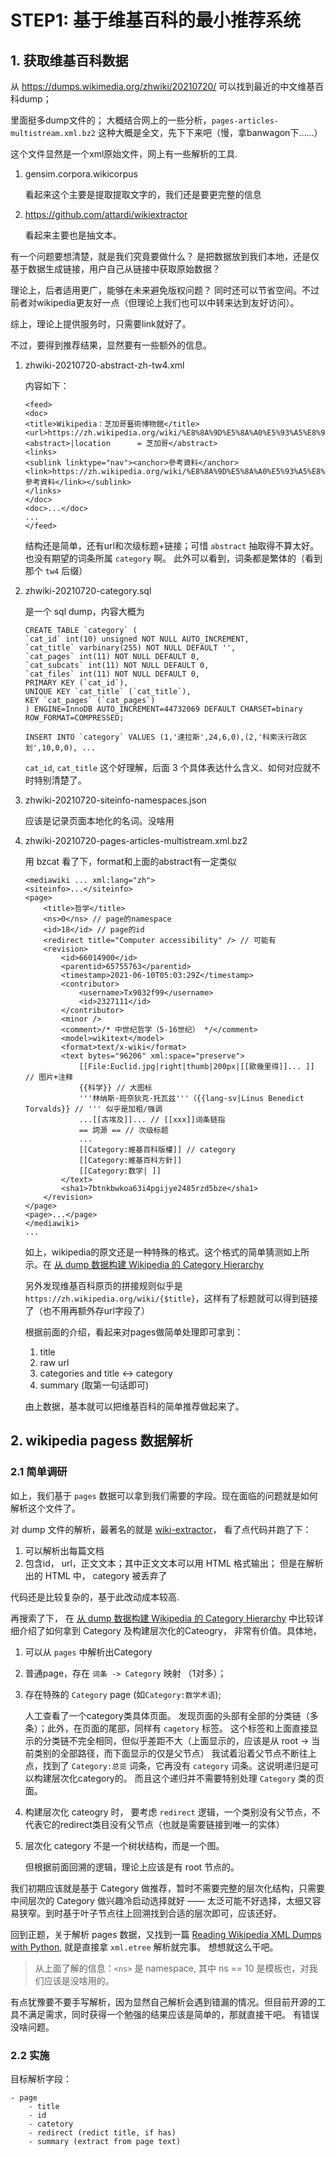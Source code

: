 # STEP1: 基于维基百科的最小推荐系统

## 1. 获取维基百科数据

从 https://dumps.wikimedia.org/zhwiki/20210720/ 可以找到最近的中文维基百科dump；

里面挺多dump文件的； 大概结合网上的一些分析，`pages-articles-multistream.xml.bz2` 这种大概是全文，先下下来吧（慢，拿banwagon下……）

这个文件显然是一个xml原始文件，网上有一些解析的工具. 

1. gensim.corpora.wikicorpus

    看起来这个主要是提取提取文字的，我们还是要更完整的信息

2. https://github.com/attardi/wikiextractor

    看起来主要也是抽文本。

有一个问题要想清楚，就是我们究竟要做什么？ 是把数据放到我们本地，还是仅基于数据生成链接，用户自己从链接中获取原始数据？

理论上，后者适用更广，能够在未来避免版权问题？ 同时还可以节省空间。不过前者对wikipedia更友好一点（但理论上我们也可以中转来达到友好访问）。

综上，理论上提供服务时，只需要link就好了。

不过，要得到推荐结果，显然要有一些额外的信息。

1. zhwiki-20210720-abstract-zh-tw4.xml

    内容如下：

    ```
    <feed>
    <doc>
    <title>Wikipedia：芝加哥藝術博物館</title>
    <url>https://zh.wikipedia.org/wiki/%E8%8A%9D%E5%8A%A0%E5%93%A5%E8%97%9D%E8%A1%93%E5%8D%9A%E7%89%A9%E9%A4%A8</url>
    <abstract>|location      = 芝加哥</abstract>
    <links>
    <sublink linktype="nav"><anchor>參考資料</anchor><link>https://zh.wikipedia.org/wiki/%E8%8A%9D%E5%8A%A0%E5%93%A5%E8%97%9D%E8%A1%93%E5%8D%9A%E7%89%A9%E9%A4%A8#參考資料</link></sublink>
    </links>
    </doc>
    <doc>...</doc>
    ...
    </feed>
    ```

    结构还是简单，还有url和次级标题+链接；可惜 `abstract` 抽取得不算太好。也没有期望的词条所属 `category` 啊。
    此外可以看到，词条都是繁体的（看到那个 `tw4` 后缀）

2. zhwiki-20210720-category.sql

    是一个 sql dump，内容大概为

    ```
    CREATE TABLE `category` (
    `cat_id` int(10) unsigned NOT NULL AUTO_INCREMENT,
    `cat_title` varbinary(255) NOT NULL DEFAULT '',
    `cat_pages` int(11) NOT NULL DEFAULT 0,
    `cat_subcats` int(11) NOT NULL DEFAULT 0,
    `cat_files` int(11) NOT NULL DEFAULT 0,
    PRIMARY KEY (`cat_id`),
    UNIQUE KEY `cat_title` (`cat_title`),
    KEY `cat_pages` (`cat_pages`)
    ) ENGINE=InnoDB AUTO_INCREMENT=44732069 DEFAULT CHARSET=binary ROW_FORMAT=COMPRESSED;

    INSERT INTO `category` VALUES (1,'達拉斯',24,6,0),(2,'科索沃行政区划',10,0,0), ...
    ```

    `cat_id`, `cat_title` 这个好理解，后面 3 个具体表达什么含义、如何对应就不时特别清楚了。

3. zhwiki-20210720-siteinfo-namespaces.json

    应该是记录页面本地化的名词。没啥用

4. zhwiki-20210720-pages-articles-multistream.xml.bz2

    用 bzcat 看了下，format和上面的abstract有一定类似

    ```
    <mediawiki ... xml:lang="zh">
    <siteinfo>...</siteinfo>
    <page> 
        <title>哲学</title>
        <ns>0</ns> // page的namespace
        <id>18</id> // page的id
        <redirect title="Computer accessibility" /> // 可能有
        <revision>
            <id>66014900</id>
            <parentid>65755763</parentid>
            <timestamp>2021-06-10T05:03:29Z</timestamp>
            <contributor>
                <username>Tx9032f99</username>
                <id>2327111</id>
            </contributor>
            <minor />
            <comment>/* 中世纪哲学（5-16世纪） */</comment>
            <model>wikitext</model>
            <format>text/x-wiki</format>
            <text bytes="96206" xml:space="preserve">
                [[File:Euclid.jpg|right|thumb|200px|[[歐幾里得]]... ]] // 图片+注释
                {{科学}} // 大图标
                '''林纳斯·班奈狄克·托瓦兹'''（{{lang-sv|Linus Benedict Torvalds}} // ''' 似乎是加粗/强调
                ...[[古埃及]]... // [[xxx]]词条链指
                == 詞源 == // 次级标题
                ...
                [[Category:維基百科版權]] // category
                [[Category:維基百科方針]]
                [[Category:数学| ]]
            </text>
            <sha1>7btnkbwkoa63i4pgijye2485rzd5bze</sha1>
        </revision>
    </page>
    <page>...</page>
    </mediawiki>
    ...
    ```
    
    如上，wikipedia的原文还是一种特殊的格式。这个格式的简单猜测如上所示。在 [从 dump 数据构建 Wikipedia 的 Category Hierarchy][1]

    另外发现维基百科原页的拼接规则似乎是 `https://zh.wikipedia.org/wiki/{$title}`，这样有了标题就可以得到链接了（也不用再额外存url字段了）

    根据前面的介绍，看起来对pages做简单处理即可拿到：

    1. title
    2. raw url
    3. categories and title <-> category
    4. summary (取第一句话即可)

    由上数据，基本就可以把维基百科的简单推荐做起来了。


## 2. wikipedia pagess 数据解析

### 2.1 简单调研

如上，我们基于 `pages` 数据可以拿到我们需要的字段。现在面临的问题就是如何解析这个文件了。

对 dump 文件的解析，最著名的就是 [wiki-extractor](https://github.com/attardi/wikiextractor)， 看了点代码并跑了下：

1. 可以解析出每篇文档
2. 包含id， url，正文文本；其中正文文本可以用 HTML 格式输出； 但是在解析出的 HTML 中， category 被丢弃了

代码还是比较复杂的，基于此改动成本较高.

再搜索了下， 在 [从 dump 数据构建 Wikipedia 的 Category Hierarchy][1] 中比较详细介绍了如何拿到 Category 及构建层次化的Cateogry，
非常有价值。具体地，

1. 可以从 `pages` 中解析出Category
2. 普通page，存在 `词条 -> Category` 映射 （1对多）； 
3. 存在特殊的 `Category` page (如`Category:数学术语`); 
    
    人工查看了一个category类具体页面。 发现页面的头部有全部的分类链（多条）；此外，在页面的尾部，同样有 `cagetory` 标签。
    这个标签和上面直接显示的分类链不完全相同，但似乎差距不大（上面显示的，应该是从 root -> 当前类别的全部路径，而下面显示的仅是父节点）
    我试着沿着父节点不断往上点，找到了 `Category:总览` 词条，它再没有 `category` 词条。这说明递归是可以构建层次化category的。
    而且这个递归并不需要特别处理 `Category` 类的页面。

4. 构建层次化 cateogry 时， 要考虑 `redirect` 逻辑，一个类别没有父节点，不代表它的redirect类目没有父节点（也就是需要链接到唯一的实体）
5. 层次化 category 不是一个树状结构，而是一个图。

    但根据前面回溯的逻辑，理论上应该是有 root 节点的。


我们初期应该就是基于 Category 做推荐，暂时不需要完整的层次化结构，只需要中间层次的 Category 做兴趣冷启动选择就好 —— 
太泛可能不好选择，太细又容易狭窄。到时基于叶子节点往上回溯找到合适的层次即可，应该还好。

回到正题，关于解析 pages 数据，又找到一篇 [Reading Wikipedia XML Dumps with Python][2], 就是直接拿 `xml.etree` 解析就完事。
想想就这么干吧。

> 从上面了解的信息：`<ns>` 是 namespace, 其中 ns == 10 是模板也，对我们应该是没啥用的。 

有点犹豫要不要手写解析，因为显然自己解析会遇到错漏的情况。但目前开源的工具不满足需求，同时获得一个勉强的结果应该是简单的，那就直接干吧。
有错误没啥问题。

### 2.2 实施

目标解析字段：

```
- page
    - title
    - id
    - catetory
    - redirect (redict title, if has)
    - summary (extract from page text)
```

[1]: https://libzx.so/chn/2017/08/20/wikipedia-category-hierarchy.html "从 dump 数据构建 Wikipedia 的 Category Hierarchy"
[2]: https://www.heatonresearch.com/2017/03/03/python-basic-wikipedia-parsing.html "Reading Wikipedia XML Dumps with Python "